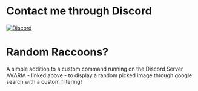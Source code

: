 # Contact me through Discord

[![Discord](https://img.shields.io/discord/1196075698301968455?style=social&logo=discord&label=ΛVΛRIΛ)](https://discord.gg/avia)

# Random Raccoons?

A simple addition to a custom command running on the Discord Server ΛVΛRIΛ - linked above - to display a random picked image through google search with a custom filtering!